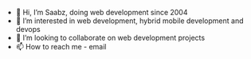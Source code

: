 - 👋 Hi, I’m Saabz, doing web development since 2004
- 👀 I’m interested in web development, hybrid mobile development and devops
- 💞️ I’m looking to collaborate on web development projects
- 📫 How to reach me - email

<!---
saabz/saabz is a ✨ special ✨ repository because its `README.md` (this file) appears on your GitHub profile.
You can click the Preview link to take a look at your changes.
--->
